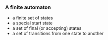 ### A finite automaton

<ul>
	<li class="fragment fade-left">a finite set of states</li>
	<li class="fragment fade-left">a special start state</li>
	<li class="fragment fade-left">a set of final (or accepting) states</li>
	<li class="fragment fade-left">a set of transitions from one state to another</li>
</ul>
